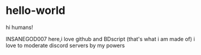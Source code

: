 # hello-world

hi humans!

INSANEGOD007 here,i love github and BDscript (that's what i am made of)
i love to moderate discord servers by my powers

